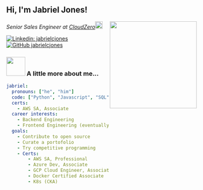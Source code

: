 <h2> Hi, I'm Jabriel Jones! </h2>
<img align='right' src="https://media.giphy.com/media/BXgfFotA3amW6GjJPj/giphy.gif" width="230">
<p><em>Senior Sales Engineer at <a href="https://www.cloudzero.com">CloudZero</a><img src="https://emoji.slack-edge.com/T1714N33Q/cz-party/bfc687f1c7a591c2.gif" width="20" height="20">
</em></p>

[![Linkedin: jabrielcjones](https://img.shields.io/badge/-jabrielcjones-blue?style=flat-square&logo=Linkedin&logoColor=white&link=https://www.linkedin.com/in/jabrielcjones/)](https://www.linkedin.com/in/jabrielcjones/)
[![GitHub jabrielcjones](https://img.shields.io/github/followers/jabrielcjones?label=follow&style=social)](https://github.com/jabrielcjones)

### <img src="https://media.giphy.com/media/VgCDAzcKvsR6OM0uWg/giphy.gif" width="50"> A little more about me...  

```yaml
jabriel:
  pronouns: ["he", "him"]
  code: ["Python", "Javascript", "SQL", "HTML", "CSS"]
  certs:
    - AWS SA, Associate
  career interests:
    - Backend Engineering
    - Frontend Engineering (eventually)
  goals:
    - Contribute to open source
    - Curate a portofolio
    - Try competitive programming
    - Certs:
        - AWS SA, Professional
        - Azure Dev, Associate
        - GCP Cloud Engineer, Associate
        - Docker Certified Associate
        - K8s (CKA)
```
